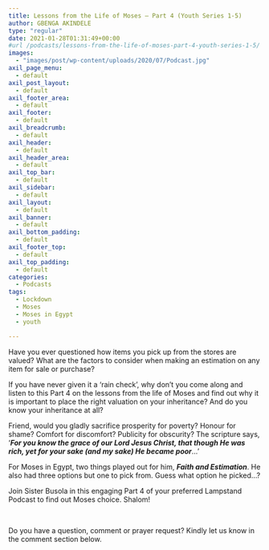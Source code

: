 ```yaml
---
title: Lessons from the Life of Moses – Part 4 (Youth Series 1-5)
author: GBENGA AKINDELE
type: "regular"
date: 2021-01-28T01:31:49+00:00
#url /podcasts/lessons-from-the-life-of-moses-part-4-youth-series-1-5/
images: 
  - "images/post/wp-content/uploads/2020/07/Podcast.jpg"
axil_page_menu:
  - default
axil_post_layout:
  - default
axil_footer_area:
  - default
axil_footer:
  - default
axil_breadcrumb:
  - default
axil_header:
  - default
axil_header_area:
  - default
axil_top_bar:
  - default
axil_sidebar:
  - default
axil_layout:
  - default
axil_banner:
  - default
axil_bottom_padding:
  - default
axil_footer_top:
  - default
axil_top_padding:
  - default
categories:
  - Podcasts
tags:
  - Lockdown
  - Moses
  - Moses in Egypt
  - youth

---
```

Have you ever questioned how items you pick up from the stores are valued? What are the factors to consider when making an estimation on any item for sale or purchase?

If you have never given it a ‘rain check’, why don’t you come along and listen to this Part 4 on the lessons from the life of Moses and find out why it is important to place the right valuation on your inheritance? And do you know your inheritance at all?

Friend, would you gladly sacrifice prosperity for poverty? Honour for shame? Comfort for discomfort? Publicity for obscurity? The scripture says, ‘**_For you know the grace of our Lord Jesus Christ, that though He was rich, yet for your sake (and my sake) He became poor_**…’

For Moses in Egypt, two things played out for him, **_Faith and Estimation_**. He also had three options but one to pick from. Guess what option he picked…?

Join Sister Busola in this engaging Part 4 of your preferred Lampstand Podcast to find out Moses choice. Shalom!



&nbsp;

Do you have a question, comment or prayer request? Kindly let us know in the comment section below.